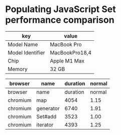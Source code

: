 # Populating JavaScript Set performance comparison

key | value
-|-
Model Name | MacBook Pro
Model Identifier | MacBookPro18,4
Chip | Apple M1 Max
Memory | 32 GB

browser | name | duration | normal
-|-|-|-
browser | name | duration | normal
chromium | map | 4054 | 1.15
chromium | generator | 6740 | 1.91
chromium | Set#add | 3523 | 1.00
chromium | iterator | 4393 | 1.25
